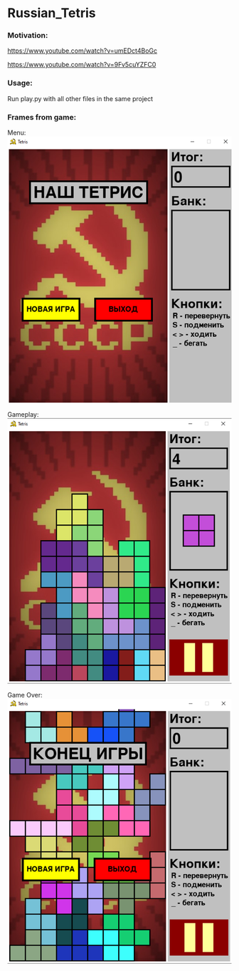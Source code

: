 # Russian_Tetris
### Motivation:
https://www.youtube.com/watch?v=umEDct4BoGc

https://www.youtube.com/watch?v=9Fv5cuYZFC0

### Usage:
Run play.py with all other files in the same project

### Frames from game:
Menu:
![Menu](menu.png)

Gameplay:
![Game](game1.png)

Game Over:
![Game Over](game2.png)
